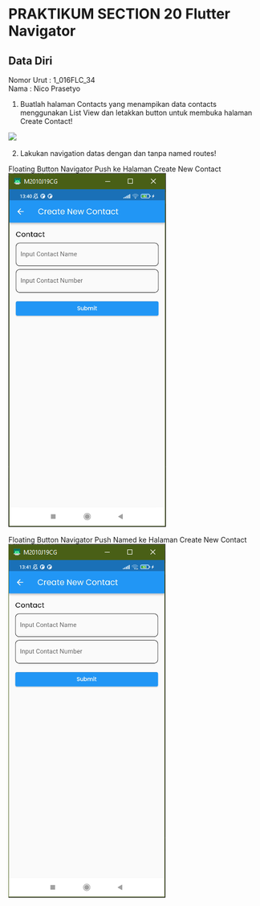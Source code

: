 # PRAKTIKUM SECTION 20 Flutter Navigator

## Data Diri
Nomor Urut  : 1_016FLC_34 <br>
Nama        : Nico Prasetyo <br>

1. Buatlah halaman Contacts yang menampikan data contacts menggunakan List View dan letakkan button untuk membuka halaman Create Contact!

![](../screenshots/Screenshot_HalamanContact(2Floating%20Button(left_Navigator.push%20dan%20right_Navigator.pushNamed)).png)

2. Lakukan navigation datas dengan dan tanpa named routes! <br>

Floating Button Navigator Push ke Halaman Create New Contact <br>
![](../screenshots/Screenshot_Hal_CreateNewContact(Navigator.push).png)

Floating Button Navigator Push Named ke Halaman Create New Contact <br>
![](../screenshots/Screenshot_Hal_CreateNewContact(Navigator.pushNamed).png)